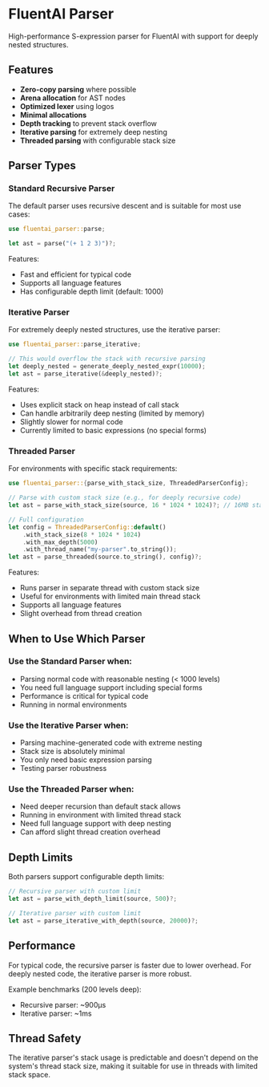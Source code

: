 # FluentAI Parser

High-performance S-expression parser for FluentAI with support for deeply nested structures.

## Features

- **Zero-copy parsing** where possible
- **Arena allocation** for AST nodes
- **Optimized lexer** using logos
- **Minimal allocations**
- **Depth tracking** to prevent stack overflow
- **Iterative parsing** for extremely deep nesting
- **Threaded parsing** with configurable stack size

## Parser Types

### Standard Recursive Parser

The default parser uses recursive descent and is suitable for most use cases:

```rust
use fluentai_parser::parse;

let ast = parse("(+ 1 2 3)")?;
```

Features:
- Fast and efficient for typical code
- Supports all language features
- Has configurable depth limit (default: 1000)

### Iterative Parser

For extremely deeply nested structures, use the iterative parser:

```rust
use fluentai_parser::parse_iterative;

// This would overflow the stack with recursive parsing
let deeply_nested = generate_deeply_nested_expr(10000);
let ast = parse_iterative(&deeply_nested)?;
```

Features:
- Uses explicit stack on heap instead of call stack
- Can handle arbitrarily deep nesting (limited by memory)
- Slightly slower for normal code
- Currently limited to basic expressions (no special forms)

### Threaded Parser

For environments with specific stack requirements:

```rust
use fluentai_parser::{parse_with_stack_size, ThreadedParserConfig};

// Parse with custom stack size (e.g., for deeply recursive code)
let ast = parse_with_stack_size(source, 16 * 1024 * 1024)?; // 16MB stack

// Full configuration
let config = ThreadedParserConfig::default()
    .with_stack_size(8 * 1024 * 1024)
    .with_max_depth(5000)
    .with_thread_name("my-parser".to_string());
let ast = parse_threaded(source.to_string(), config)?;
```

Features:
- Runs parser in separate thread with custom stack size
- Useful for environments with limited main thread stack
- Supports all language features
- Slight overhead from thread creation

## When to Use Which Parser

### Use the Standard Parser when:
- Parsing normal code with reasonable nesting (< 1000 levels)
- You need full language support including special forms
- Performance is critical for typical code
- Running in normal environments

### Use the Iterative Parser when:
- Parsing machine-generated code with extreme nesting
- Stack size is absolutely minimal
- You only need basic expression parsing
- Testing parser robustness

### Use the Threaded Parser when:
- Need deeper recursion than default stack allows
- Running in environment with limited thread stack
- Need full language support with deep nesting
- Can afford slight thread creation overhead

## Depth Limits

Both parsers support configurable depth limits:

```rust
// Recursive parser with custom limit
let ast = parse_with_depth_limit(source, 500)?;

// Iterative parser with custom limit
let ast = parse_iterative_with_depth(source, 20000)?;
```

## Performance

For typical code, the recursive parser is faster due to lower overhead.
For deeply nested code, the iterative parser is more robust.

Example benchmarks (200 levels deep):
- Recursive parser: ~900µs
- Iterative parser: ~1ms

## Thread Safety

The iterative parser's stack usage is predictable and doesn't depend on the system's thread stack size, making it suitable for use in threads with limited stack space.